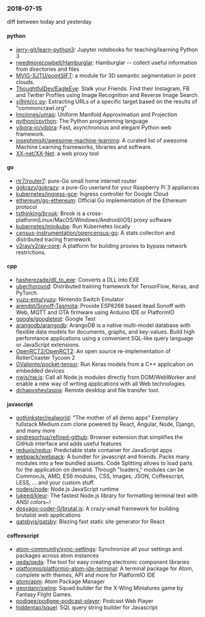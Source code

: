 ### 2018-07-15
diff between today and yesterday

#### python
* [jerry-git/learn-python3](https://github.com/jerry-git/learn-python3): Jupyter notebooks for teaching/learning Python 3
* [needmorecowbell/Hamburglar](https://github.com/needmorecowbell/Hamburglar): Hamburglar -- collect useful information from directories and files
* [MVIG-SJTU/pointSIFT](https://github.com/MVIG-SJTU/pointSIFT): a module for 3D semantic segmentation in point clouds.
* [ThoughtfulDev/EagleEye](https://github.com/ThoughtfulDev/EagleEye): Stalk your Friends. Find their Instagram, FB and Twitter Profiles using Image Recognition and Reverse Image Search.
* [si9int/cc.py](https://github.com/si9int/cc.py): Extracting URLs of a specific target based on the results of "commoncrawl.org"
* [lmcinnes/umap](https://github.com/lmcinnes/umap): Uniform Manifold Approximation and Projection
* [python/cpython](https://github.com/python/cpython): The Python programming language
* [vibora-io/vibora](https://github.com/vibora-io/vibora): Fast, asynchronous and elegant Python web framework.
* [josephmisiti/awesome-machine-learning](https://github.com/josephmisiti/awesome-machine-learning): A curated list of awesome Machine Learning frameworks, libraries and software.
* [XX-net/XX-Net](https://github.com/XX-net/XX-Net): a web proxy tool

#### go
* [rtr7/router7](https://github.com/rtr7/router7): pure-Go small home internet router
* [gokrazy/gokrazy](https://github.com/gokrazy/gokrazy): a pure-Go userland for your Raspberry Pi 3 appliances
* [kubernetes/ingress-gce](https://github.com/kubernetes/ingress-gce): Ingress controller for Google Cloud
* [ethereum/go-ethereum](https://github.com/ethereum/go-ethereum): Official Go implementation of the Ethereum protocol
* [txthinking/brook](https://github.com/txthinking/brook): Brook is a cross-platform(Linux/MacOS/Windows/Android/iOS) proxy software
* [kubernetes/minikube](https://github.com/kubernetes/minikube): Run Kubernetes locally
* [census-instrumentation/opencensus-go](https://github.com/census-instrumentation/opencensus-go): A stats collection and distributed tracing framework
* [v2ray/v2ray-core](https://github.com/v2ray/v2ray-core): A platform for building proxies to bypass network restrictions.

#### cpp
* [hasherezade/dll_to_exe](https://github.com/hasherezade/dll_to_exe): Converts a DLL into EXE
* [uber/horovod](https://github.com/uber/horovod): Distributed training framework for TensorFlow, Keras, and PyTorch.
* [yuzu-emu/yuzu](https://github.com/yuzu-emu/yuzu): Nintendo Switch Emulator
* [arendst/Sonoff-Tasmota](https://github.com/arendst/Sonoff-Tasmota): Provide ESP8266 based itead Sonoff with Web, MQTT and OTA firmware using Arduino IDE or PlatformIO
* [google/googletest](https://github.com/google/googletest): Google Test
* [arangodb/arangodb](https://github.com/arangodb/arangodb):  ArangoDB is a native multi-model database with flexible data models for documents, graphs, and key-values. Build high performance applications using a convenient SQL-like query language or JavaScript extensions.
* [OpenRCT2/OpenRCT2](https://github.com/OpenRCT2/OpenRCT2): An open source re-implementation of RollerCoaster Tycoon 2 
* [GValiente/pocket-tensor](https://github.com/GValiente/pocket-tensor): Run Keras models from a C++ application on embedded devices
* [nwjs/nw.js](https://github.com/nwjs/nw.js): Call all Node.js modules directly from DOM/WebWorker and enable a new way of writing applications with all Web technologies.
* [dchapyshev/aspia](https://github.com/dchapyshev/aspia): Remote desktop and file transfer tool.

#### javascript
* [gothinkster/realworld](https://github.com/gothinkster/realworld): "The mother of all demo apps"  Exemplary fullstack Medium.com clone powered by React, Angular, Node, Django, and many more 
* [sindresorhus/refined-github](https://github.com/sindresorhus/refined-github): Browser extension that simplifies the GitHub interface and adds useful features
* [reduxjs/redux](https://github.com/reduxjs/redux): Predictable state container for JavaScript apps
* [webpack/webpack](https://github.com/webpack/webpack): A bundler for javascript and friends. Packs many modules into a few bundled assets. Code Splitting allows to load parts for the application on demand. Through "loaders," modules can be CommonJs, AMD, ES6 modules, CSS, Images, JSON, Coffeescript, LESS, ... and your custom stuff.
* [nodejs/node](https://github.com/nodejs/node): Node.js JavaScript runtime 
* [lukeed/kleur](https://github.com/lukeed/kleur): The fastest Node.js library for formatting terminal text with ANSI colors~!
* [dosyago-coder-0/brutal.js](https://github.com/dosyago-coder-0/brutal.js): A crazy-small framework for building brutalist web applications
* [gatsbyjs/gatsby](https://github.com/gatsbyjs/gatsby):  Blazing fast static site generator for React

#### coffeescript
* [atom-community/sync-settings](https://github.com/atom-community/sync-settings): Synchronize all your settings and packages across atom instances
* [qeda/qeda](https://github.com/qeda/qeda): The tool for easy creating electronic component libraries
* [platformio/platformio-atom-ide-terminal](https://github.com/platformio/platformio-atom-ide-terminal): A terminal package for Atom, complete with themes, API and more for PlatformIO IDE
* [atom/apm](https://github.com/atom/apm): Atom Package Manager
* [geordanr/xwing](https://github.com/geordanr/xwing): Squad builder for the X-Wing Miniatures game by Fantasy Flight Games.
* [podigee/podigee-podcast-player](https://github.com/podigee/podigee-podcast-player): Podcast Web Player
* [hiddentao/squel](https://github.com/hiddentao/squel):  SQL query string builder for Javascript
